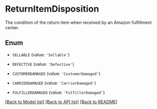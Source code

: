 # ReturnItemDisposition

The condition of the return item when received by an Amazon fulfillment center.

## Enum

* `SELLABLE` (value: `'Sellable'`)

* `DEFECTIVE` (value: `'Defective'`)

* `CUSTOMERDAMAGED` (value: `'CustomerDamaged'`)

* `CARRIERDAMAGED` (value: `'CarrierDamaged'`)

* `FULFILLERDAMAGED` (value: `'FulfillerDamaged'`)

[[Back to Model list]](../README.md#documentation-for-models) [[Back to API list]](../README.md#documentation-for-api-endpoints) [[Back to README]](../README.md)


